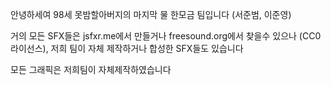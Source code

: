 안녕하세여 98세 못밤할아버지의 마지막 물 한모금 팀입니다 (서준범, 이준영)

거의 모든 SFX들은 jsfxr.me에서 만들거나 freesound.org에서 찾을수 있으나 (CC0 라이선스),
 저희 팀이 자체 제작하거나 합성한 SFX들도 있습니다

모든 그래픽은 저희팀이 자체제작하였습니다